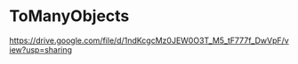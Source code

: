 # ToManyObjects



https://drive.google.com/file/d/1ndKcgcMz0JEW0O3T_M5_tF777f_DwVpF/view?usp=sharing